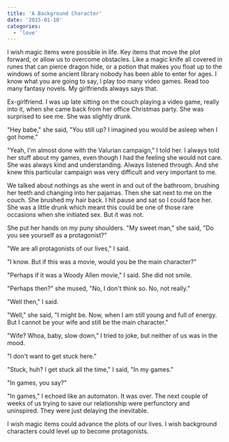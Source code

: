 ```yaml
---
title: 'A Background Character'
date: '2015-01-10'
categories:
  - 'love'
---
```


I wish magic items were possible in life. Key items that move the plot forward,
or allow us to overcome obstacles. Like a magic knife all covered in runes that
can pierce dragon hide, or a potion that makes you float up to the windows of
some ancient library nobody has been able to enter for ages. I know what you are
going to say, I play too many video games. Read too many fantasy novels. My
girlfriends always says that.

Ex-girlfriend. I was up late sitting on the couch playing a video game, really
into it, when she came back from her office Christmas party. She was surprised
to see me. She was slightly drunk.

"Hey babe," she said, "You still up? I imagined you would be asleep when I got
home."

"Yeah, I'm almost done with the Valurian campaign," I told her. I always told
her stuff about my games, even though I had the feeling she would not care. She
was always kind and understanding. Always listened through. And she knew this
particular campaign was very difficult and very important to me.

We talked about nothings as she went in and out of the bathroom, brushing her
teeth and changing into her pajamas. Then she sat next to me on the couch. She
brushed my hair back. I hit pause and sat so I could face her. She was a little
drunk which meant this could be one of those rare occasions when she initiated
sex. But it was not.

She put her hands on my puny shoulders. "My sweet man," she said, "Do you see
yourself as a protagonist?"

"We are all protagonists of our lives," I said.

"I know. But if this was a movie, would you be the main character?"

"Perhaps if it was a Woody Allen movie," I said. She did not smile.

"Perhaps then?" she mused, "No, I don't think so. No, not really."

"Well then," I said.

"Well," she said, "I might be. Now, when I am still young and full of energy.
But I cannot be your wife and still be the main character."

"Wife? Whoa, baby, slow down," I tried to joke, but neither of us was in the
mood.

"I don't want to get stuck here."

"Stuck, huh? I get stuck all the time," I said, "In my games."

"In games, you say?"

"In games," I echoed like an automaton. It was over. The next couple of weeks of
us trying to save our relationship were perfunctory and uninspired. They were
just delaying the inevitable.

I wish magic items could advance the plots of our lives. I wish background
characters could level up to become protagonists.

